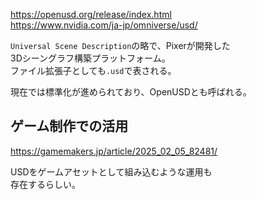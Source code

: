 <https://openusd.org/release/index.html>  
<https://www.nvidia.com/ja-jp/omniverse/usd/>

`Universal Scene Description`の略で、Pixerが開発した  
3Dシーングラフ構築プラットフォーム。  
ファイル拡張子としても`.usd`で表される。

現在では標準化が進められており、OpenUSDとも呼ばれる。

## ゲーム制作での活用
<https://gamemakers.jp/article/2025_02_05_82481/>

USDをゲームアセットとして組み込むような運用も  
存在するらしい。